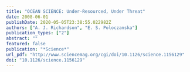 ```yaml
---
title: "OCEAN SCIENCE: Under-Resourced, Under Threat"
date: 2008-06-01
publishDate: 2020-05-05T23:38:55.022982Z
authors: ["A. J. Richardson", "E. S. Poloczanska"]
publication_types: ["2"]
abstract: ""
featured: false
publication: "*Science*"
url_pdf: "http://www.sciencemag.org/cgi/doi/10.1126/science.1156129"
doi: "10.1126/science.1156129"
---
```


